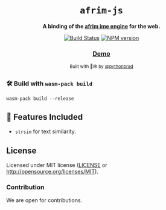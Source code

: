 <div align="center">

  <h1><code>afrim-js</code></h1>

  <strong>A binding of the <a href="https://github.com/pythonbrad/afrim">afrim ime engine</a> for the web.</strong>

  <p>
    <a href="https://github.com/pythonbrad/afrim-js/actions/workflows/ci.yml"><img alt="Build Status" src="https://img.shields.io/github/actions/workflow/status/pythonbrad/afrim-js/ci.yml?branch=v1.x&label=CI&logo=github&style=flat-square"/></a>
    <a href="https://www.npmjs.org/package/afrim-js"><img alt="NPM version" src="https://img.shields.io/npm/v/afrim-js.svg?style=flat-square"/></a>
  </p>

  <h3>
    <a href="https://github.com/pythonbrad/afrim-web">Demo</a>
  </h3>

  <sub>Built with 🦀🕸 by <a href="https://github.com/pythonbrad">@pythonbrad</a></sub>
</div>

### 🛠️ Build with `wasm-pack build`

```
wasm-pack build --release
```

## 🔋 Features Included

* `strsim` for text similarity.

## License

Licensed under MIT license ([LICENSE](LICENSE) or http://opensource.org/licenses/MIT).

### Contribution

We are open for contributions.
